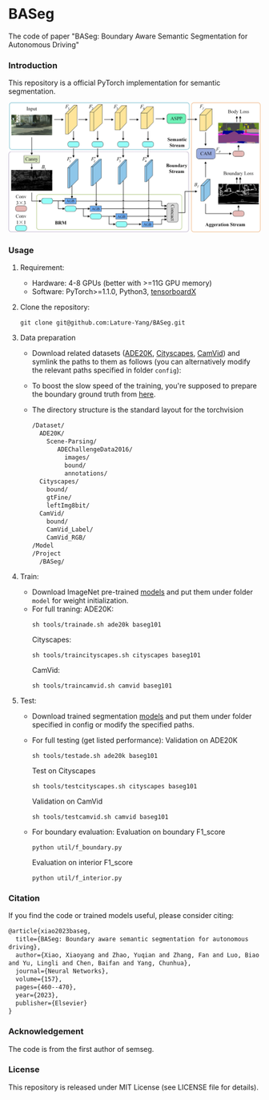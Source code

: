 # BASeg
The code of paper "BASeg: Boundary Aware Semantic Segmentation for Autonomous Driving"

### Introduction
This repository is a official PyTorch implementation for semantic segmentation. 

<img src="./figure/image.jpg" width="900"/>

### Usage
1. Requirement:
   - Hardware: 4-8 GPUs (better with >=11G GPU memory)
   - Software: PyTorch>=1.1.0, Python3, [tensorboardX](https://github.com/lanpa/tensorboardX)

2. Clone the repository:
   ```shell
   git clone git@github.com:Lature-Yang/BASeg.git
   ```

3. Data preparation
   - Download related datasets ([ADE20K](http://groups.csail.mit.edu/vision/datasets/ADE20K/), [Cityscapes](https://www.cityscapes-dataset.com/), [CamVid](https://github.com/lih627/CamVid)) and symlink the paths to them as follows (you can alternatively modify the relevant paths specified in folder `config`):

   - To boost the slow speed of the training, you're supposed to prepare the boundary ground truth from [here](https://drive.google.com/drive/folders/1wihXt4chb8Tq5lvPCtT1HXkDqWcyCyoc?usp=sharing).
   - The directory structure is the standard layout for the torchvision
     ```
     /Dataset/
       ADE20K/
         Scene-Parsing/
            ADEChallengeData2016/
              images/
              bound/
              annotations/
       Cityscapes/
         bound/
         gtFine/
         leftImg8bit/
       CamVid/
         bound/
         CamVid_Label/
         CamVid_RGB/
     /Model
     /Project
       /BASeg/
     ```

4. Train:
   - Download ImageNet pre-trained [models](https://drive.google.com/open?id=15wx9vOM0euyizq-M1uINgN0_wjVRf9J3) and put them under folder `model` for weight initialization. 
   - For full traning:
     ADE20K:
     ```shell
     sh tools/trainade.sh ade20k baseg101
     ```
     Cityscapes:
     ```shell
     sh tools/traincityscapes.sh cityscapes baseg101
     ```
     CamVid:
     ```shell
     sh tools/traincamvid.sh camvid baseg101
     ```

5. Test:
   - Download trained segmentation [models](https://drive.google.com/drive/folders/1u63PwLEDbvURM_THT99X6UNuQPSP0I3h?usp=sharing) and put them under folder specified in config or modify the specified paths.
   - For full testing (get listed performance):
     Validation on ADE20K
      ```shell
      sh tools/testade.sh ade20k baseg101
      ```
     Test on Cityscapes
      ```shell
      sh tools/testcityscapes.sh cityscapes baseg101
      ```
     Validation on CamVid
      ```shell
      sh tools/testcamvid.sh camvid baseg101
      ```

   - For boundary evaluation:
     Evaluation on boundary F1_score
      ```shell
      python util/f_boundary.py
      ```
     Evaluation on interior F1_score
      ```shell
      python util/f_interior.py
      ```

### Citation
If you find the code or trained models useful, please consider citing:
```
@article{xiao2023baseg,
  title={BASeg: Boundary aware semantic segmentation for autonomous driving},
  author={Xiao, Xiaoyang and Zhao, Yuqian and Zhang, Fan and Luo, Biao and Yu, Lingli and Chen, Baifan and Yang, Chunhua},
  journal={Neural Networks},
  volume={157},
  pages={460--470},
  year={2023},
  publisher={Elsevier}
}
```

### Acknowledgement
The code is from the first author of semseg.

### License
This repository is released under MIT License (see LICENSE file for details).
